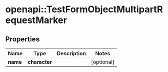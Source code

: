 # openapi::TestFormObjectMultipartRequestMarker


## Properties
Name | Type | Description | Notes
------------ | ------------- | ------------- | -------------
**name** | **character** |  | [optional] 


